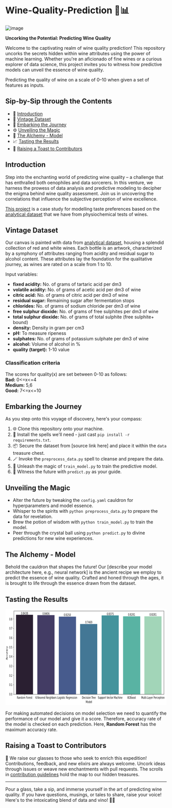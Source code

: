# Wine-Quality-Prediction 🍷📊 

![image](https://user-images.githubusercontent.com/68503114/132919974-ecbeac72-ec16-402e-ba43-148049573917.png)

**Uncorking the Potential: Predicting Wine Quality**

Welcome to the captivating realm of wine quality prediction! This repository uncorks the secrets hidden within wine attributes using the power of machine learning. Whether you're an aficionado of fine wines or a curious explorer of data science, this project invites you to witness how predictive models can unveil the essence of wine quality.

Predicting the quality of wine on a scale of 0–10 when given a set of features as inputs.

## Sip-by-Sip through the Contents

- 🍇 [Introduction](#introduction)
- 🍷 [Vintage Dataset](#dataset)
- 🚀 [Embarking the Journey](#getting-started)
- ⚙️ [Unveiling the Magic](#usage)
- 🧪 [The Alchemy - Model](#model)
- 📈 [Tasting the Results](#evaluation)
- 🍻 [Raising a Toast to Contributors](#contributing)

## Introduction

Step into the enchanting world of predicting wine quality – a challenge that has enthralled both oenophiles and data sorcerers. In this venture, we harness the prowess of data analysis and predictive modeling to decipher the enigma behind wine quality assessment. Join us in uncovering the correlations that influence the subjective perception of wine excellence.

[This project](https://github.com/Hritikgoswami/Wine-Quality-Prediction) is a case study for modelling taste preferences based on the [analytical dataset](https://github.com/Hritikgoswami/Wine-Quality-Prediction/blob/main/Wine-Quality-Dataset.csv) that we have from physiochemical tests of wines.

## Vintage Dataset

Our canvas is painted with data from [analytical dataset](https://github.com/KhushiiKumar/Wine-Quality-Prediction/blob/main/Wine-Quality-Dataset.csv), housing a splendid collection of red and white wines. Each bottle is an artwork, characterized by a symphony of attributes ranging from acidity and residual sugar to alcohol content. These attributes lay the foundation for the qualitative journey, as wines are rated on a scale from 1 to 10.

Input variables:  

- **fixed acidity:** No. of grams of tartaric acid per dm3
- **volatile acidity:**  No. of grams of acetic acid per dm3 of wine
- **citric acid:** No. of grams of citric acid per dm3 of wine
- **residual sugar:** Remaining sugar after fermentation stops
- **chlorides:** No. of grams of sodium chloride per dm3 of wine
- **free sulphur dioxide:** No. of grams of free sulphites per dm3 of wine
- **total sulphur dioxide:** No. of grams of total sulphite (free sulphite+ bound)
- **density:** Density in gram per cm3 
- **pH:** To measure ripeness 
- **sulphates:** No. of grams of potassium sulphate per dm3 of wine
- **alcohol:** Volume of alcohol in %
- **quality (target):** 1-10 value

### Classification criteria
The scores for quality(x) are set between 0-10 as follows:  
**Bad:** 0<=x<=4   
**Medium:** 5,6  
**Good:** 7<=x<=10 

## Embarking the Journey

As you step onto this voyage of discovery, here's your compass:

1. 🌐 Clone this repository onto your machine.
2. 🧩 Install the spells we'll need - just cast `pip install -r requirements.txt`.
3. 📦 Secure the dataset from [source link here] and place it within the `data` treasure chest.
4. 🪄 Invoke the `preprocess_data.py` spell to cleanse and prepare the data.
5. 🌟 Unleash the magic of `train_model.py` to train the predictive model.
6. 🔮 Witness the future with `predict.py` as your guide.

## Unveiling the Magic

- Alter the future by tweaking the `config.yaml` cauldron for hyperparameters and model essence.
- Whisper to the spirits with `python preprocess_data.py` to prepare the data for revelation.
- Brew the potion of wisdom with `python train_model.py` to train the model.
- Peer through the crystal ball using `python predict.py` to divine predictions for new wine experiences.

## The Alchemy - Model

Behold the cauldron that shapes the future! Our [describe your model architecture here, e.g., neural network] is the ancient recipe we employ to predict the essence of wine quality. Crafted and honed through the ages, it is brought to life through the essence drawn from the dataset.

## Tasting the Results

<img src="https://github.com/KhushiiKumar/Wine-Quality-Prediction/blob/main/Visualizing_results.png" width="750" height="300">

For making automated decisions on model selection we need to quantify the performance of our model and give it a score. Therefore, accuracy rate of the model is checked on each prediction. Here, **Random Forest** has the maximum accuracy rate.

## Raising a Toast to Contributors

🎉 We raise our glasses to those who seek to enrich this expedition! Contributions, feedback, and new elixirs are always welcome. Uncork ideas through issues or weave new enchantments with pull requests. The scrolls in [contribution guidelines](CONTRIBUTING.md) hold the map to our hidden treasures.

---

Pour a glass, take a sip, and immerse yourself in the art of predicting wine quality. If you have questions, musings, or tales to share, raise your voice! Here's to the intoxicating blend of data and vino! 🥂🍾


